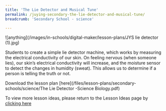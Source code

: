 ```yaml
---
title: 'The Lie Detector and Musical Tune'
permalink: /juying-secondary-the-lie-detector-and-musical-tune/
breadcrumb: 'Secondary School - science'

---
```



![anything](/images/in-schools/digital-maker/lesson-plans/JYS lie detector (1).jpg)

Students to create a simple lie detector machine, which works by measuring the electrical conductivity of our skin. On feeling nervous (when someone lies), our skin’s electrical conductivity will increase, and the moisture sensor to detect the changes in humidity (sweat). This allows us to determine if a person is telling the truth or not. 

Download the lesson plan [here](/files/lesson-plans/secondary-schools/science/The Lie Detector -Science Biology.pdf)

To view more lesson ideas, please return to the Lesson Ideas page by [clicking here](/in-schools/digital-maker/lesson-ideas-secondary/)
